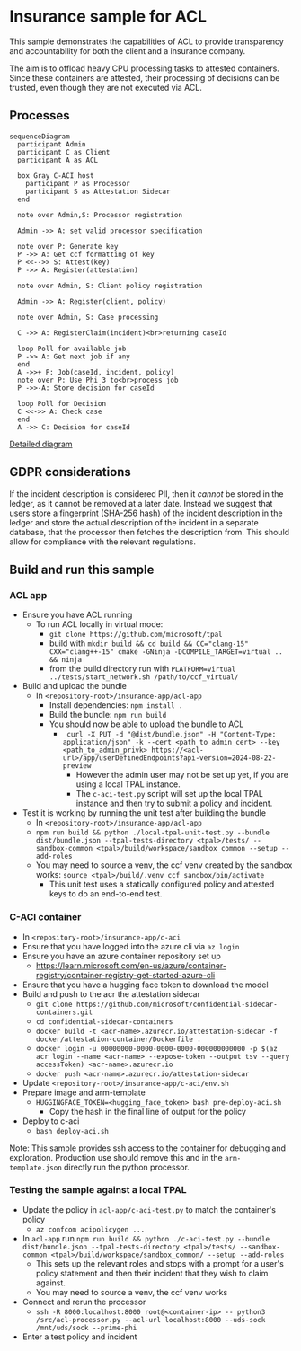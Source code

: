 # Insurance sample for ACL

This sample demonstrates the capabilities of ACL to provide transparency and accountability for both the client and a insurance company.

The aim is to offload heavy CPU processing tasks to attested containers.
Since these containers are attested, their processing of decisions can be trusted, even though they are not executed via ACL.

## Processes

```mermaid
sequenceDiagram
  participant Admin
  participant C as Client
  participant A as ACL

  box Gray C-ACI host
    participant P as Processor
    participant S as Attestation Sidecar
  end

  note over Admin,S: Processor registration 

  Admin ->> A: set valid processor specification

  note over P: Generate key
  P ->> A: Get ccf formatting of key
  P <<-->> S: Attest(key)
  P ->> A: Register(attestation)

  note over Admin, S: Client policy registration

  Admin ->> A: Register(client, policy)

  note over Admin, S: Case processing

  C ->> A: RegisterClaim(incident)<br>returning caseId

  loop Poll for available job
  P ->> A: Get next job if any
  end
  A ->>+ P: Job(caseId, incident, policy)
  note over P: Use Phi 3 to<br>process job
  P ->>-A: Store decision for caseId
  
  loop Poll for Decision
  C <<->> A: Check case
  end
  A ->> C: Decision for caseId
```

[Detailed diagram](./acl-app/README.md)

## GDPR considerations
If the incident description is considered PII, then it _cannot_ be stored in the ledger, as it cannot be removed at a later date.
Instead we suggest that users store a fingerprint (SHA-256 hash) of the incident description in the ledger and store the actual description of the incident in a separate database, that the processor then fetches the description from.
This should allow for compliance with the relevant regulations.

## Build and run this sample

### ACL app

- Ensure you have ACL running
  - To run ACL locally in virtual mode:
    - `git clone https://github.com/microsoft/tpal`
    - build with `mkdir build && cd build && CC="clang-15" CXX="clang++-15" cmake -GNinja -DCOMPILE_TARGET=virtual .. && ninja`
    - from the build directory run with `PLATFORM=virtual ../tests/start_network.sh /path/to/ccf_virtual/`
- Build and upload the bundle
  - In `<repository-root>/insurance-app/acl-app`
	- Install dependencies: `npm install .`
	- Build the bundle: `npm run build`
	- You should now be able to upload the bundle to ACL
	  - ` curl -X PUT -d "@dist/bundle.json" -H "Content-Type: application/json" -k --cert <path_to_admin_cert> --key <path_to_admin_privk> https://<acl-url>/app/userDefinedEndpoints?api-version=2024-08-22-preview`
		- However the admin user may not be set up yet, if you are using a local TPAL instance.
		- The `c-aci-test.py` script will set up the local TPAL instance and then try to submit a policy and incident.
- Test it is working by running the unit test after building the bundle
  - In `<repository-root>/insurance-app/acl-app`
  - `npm run build && python ./local-tpal-unit-test.py --bundle dist/bundle.json --tpal-tests-directory <tpal>/tests/ --sandbox-common <tpal>/build/workspace/sandbox_common --setup --add-roles`
  - You may need to source a venv, the ccf venv created by the sandbox works: `source <tpal>/build/.venv_ccf_sandbox/bin/activate`
	- This unit test uses a statically configured policy and attested keys to do an end-to-end test.


### C-ACI container

- In `<repository-root>/insurance-app/c-aci`
- Ensure that you have logged into the azure cli via `az login`
- Ensure you have an azure container repository set up
  - https://learn.microsoft.com/en-us/azure/container-registry/container-registry-get-started-azure-cli
- Ensure that you have a hugging face token to download the model
- Build and push to the acr the attestation sidecar
  - `git clone https://github.com/microsoft/confidential-sidecar-containers.git`
  - `cd confidential-sidecar-containers`
  - `docker build -t <acr-name>.azurecr.io/attestation-sidecar -f docker/attestation-container/Dockerfile .`
  - `docker login -u 00000000-0000-0000-0000-000000000000 -p $(az acr login --name <acr-name> --expose-token --output tsv --query accessToken) <acr-name>.azurecr.io`
  - `docker push <acr-name>.azurecr.io/attestation-sidecar`
- Update `<repository-root>/insurance-app/c-aci/env.sh`
- Prepare image and arm-template
  - `HUGGINGFACE_TOKEN=<hugging_face_token> bash pre-deploy-aci.sh`
	- Copy the hash in the final line of output for the policy
- Deploy to c-aci
  - `bash deploy-aci.sh`

Note: This sample provides ssh access to the container for debugging and exploration.
Production use should remove this and in the `arm-template.json` directly run the python processor.

### Testing the sample against a local TPAL 

- Update the policy in `acl-app/c-aci-test.py` to match the container's policy
  - `az confcom acipolicygen ...`
- In `acl-app` run `npm run build && python ./c-aci-test.py --bundle dist/bundle.json --tpal-tests-directory <tpal>/tests/ --sandbox-common <tpal>/build/workspace/sandbox_common/ --setup --add-roles`
  - This sets up the relevant roles and stops with a prompt for a user's policy statement and then their incident that they wish to claim against.
  - You may need to source a venv, the ccf venv works
- Connect and rerun the processor
  - `ssh -R 8000:localhost:8000 root@<container-ip> -- python3 /src/acl-processor.py --acl-url localhost:8000 --uds-sock /mnt/uds/sock --prime-phi`
- Enter a test policy and incident
